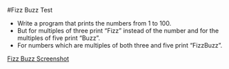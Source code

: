 #Fizz Buzz Test

- Write a program that prints the numbers from 1 to 100.
- But for multiples of three print “Fizz” instead of the number and for the multiples of five print “Buzz”.
- For numbers which are multiples of both three and five print “FizzBuzz”.

[Fizz Buzz Screenshot](https://i.imgur.com/QOnip0e.png)
